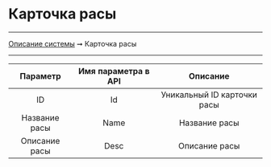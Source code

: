 # Карточка расы

----
[Описание системы](../index.md) ➞ Карточка расы

----

| Параметр 						| Имя параметра в API	 | Описание
| :--------: 					| :-------------------:	 | :--------:
| ID							| Id					 | Уникальный ID карточки расы
| Название расы					| Name					 | Название расы
| Описание расы					| Desc					 | Описание расы
